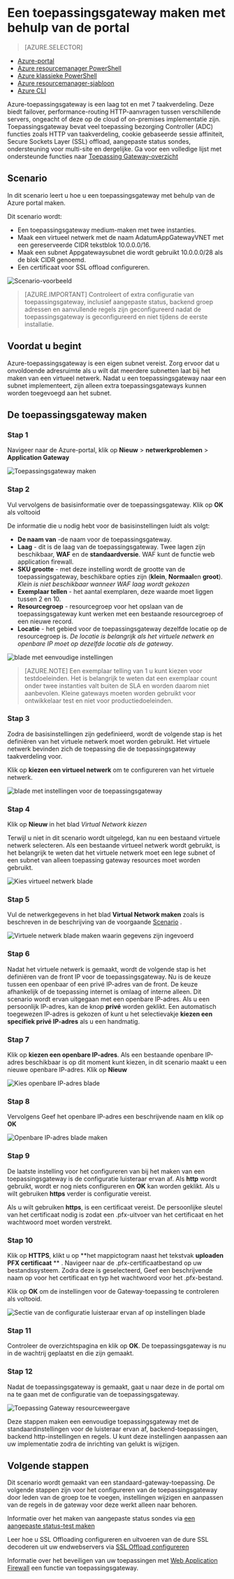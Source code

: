 <properties
   pageTitle="Maken van een toepassingsgateway met behulp van de portal | Microsoft Azure"
   description="Meer informatie over het maken van een Gateway-toepassing met behulp van de portal"
   services="application-gateway"
   documentationCenter="na"
   authors="georgewallace"
   manager="carmonm"
   editor=""
   tags="azure-resource-manager"
/>
<tags  
   ms.service="application-gateway"
   ms.devlang="na"
   ms.topic="article"
   ms.tgt_pltfrm="na"
   ms.workload="infrastructure-services"
   ms.date="10/25/2016"
   ms.author="gwallace" />

# <a name="create-an-application-gateway-by-using-the-portal"></a>Een toepassingsgateway maken met behulp van de portal

> [AZURE.SELECTOR]
- [Azure-portal](application-gateway-create-gateway-portal.md)
- [Azure resourcemanager PowerShell](application-gateway-create-gateway-arm.md)
- [Azure klassieke PowerShell](application-gateway-create-gateway.md)
- [Azure resourcemanager-sjabloon](application-gateway-create-gateway-arm-template.md)
- [Azure CLI](application-gateway-create-gateway-cli.md)

Azure-toepassingsgateway is een laag tot en met 7 taakverdeling. Deze biedt failover, performance-routing HTTP-aanvragen tussen verschillende servers, ongeacht of deze op de cloud of on-premises implementatie zijn. Toepassingsgateway bevat veel toepassing bezorging Controller (ADC) functies zoals HTTP van taakverdeling, cookie gebaseerde sessie affiniteit, Secure Sockets Layer (SSL) offload, aangepaste status sondes, ondersteuning voor multi-site en dergelijke. Ga voor een volledige lijst met ondersteunde functies naar [Toepassing Gateway-overzicht](application-gateway-introduction.md)

## <a name="scenario"></a>Scenario

In dit scenario leert u hoe u een toepassingsgateway met behulp van de Azure portal maken.

Dit scenario wordt:

- Een toepassingsgateway medium-maken met twee instanties.
- Maak een virtueel netwerk met de naam AdatumAppGatewayVNET met een gereserveerde CIDR tekstblok 10.0.0.0/16.
- Maak een subnet Appgatewaysubnet die wordt gebruikt 10.0.0.0/28 als de blok CIDR genoemd.
- Een certificaat voor SSL offload configureren.

![Scenario-voorbeeld][scenario]

>[AZURE.IMPORTANT] Controleert of extra configuratie van toepassingsgateway, inclusief aangepaste status, backend groep adressen en aanvullende regels zijn geconfigureerd nadat de toepassingsgateway is geconfigureerd en niet tijdens de eerste installatie.

## <a name="before-you-begin"></a>Voordat u begint

Azure-toepassingsgateway is een eigen subnet vereist. Zorg ervoor dat u onvoldoende adresruimte als u wilt dat meerdere subnetten laat bij het maken van een virtueel netwerk. Nadat u een toepassingsgateway naar een subnet implementeert, zijn alleen extra toepassingsgateways kunnen worden toegevoegd aan het subnet.

## <a name="create-the-application-gateway"></a>De toepassingsgateway maken

### <a name="step-1"></a>Stap 1

Navigeer naar de Azure-portal, klik op **Nieuw** > **netwerkproblemen** > **Application Gateway**

![Toepassingsgateway maken][1]

### <a name="step-2"></a>Stap 2

Vul vervolgens de basisinformatie over de toepassingsgateway. Klik op **OK** als voltooid

De informatie die u nodig hebt voor de basisinstellingen luidt als volgt:

- **De naam van** -de naam voor de toepassingsgateway.
- **Laag** - dit is de laag van de toepassingsgateway. Twee lagen zijn beschikbaar, **WAF** en de **standaardversie**. WAF kunt de functie web application firewall.
- **SKU grootte** - met deze instelling wordt de grootte van de toepassingsgateway, beschikbare opties zijn (**klein**, **Normaal**en **groot**). *Klein is niet beschikbaar wanneer WAF laag wordt gekozen*
- **Exemplaar tellen** - het aantal exemplaren, deze waarde moet liggen tussen 2 en 10.
- **Resourcegroep** - resourcegroep voor het opslaan van de toepassingsgateway kunt werken met een bestaande resourcegroep of een nieuwe record.
- **Locatie** - het gebied voor de toepassingsgateway dezelfde locatie op de resourcegroep is. *De locatie is belangrijk als het virtuele netwerk en openbare IP moet op dezelfde locatie als de gateway*.

![blade met eenvoudige instellingen][2]

>[AZURE.NOTE] Een exemplaar telling van 1 u kunt kiezen voor testdoeleinden. Het is belangrijk te weten dat een exemplaar count onder twee instanties valt buiten de SLA en worden daarom niet aanbevolen. Kleine gateways moeten worden gebruikt voor ontwikkelaar test en niet voor productiedoeleinden.

### <a name="step-3"></a>Stap 3

Zodra de basisinstellingen zijn gedefinieerd, wordt de volgende stap is het definiëren van het virtuele netwerk moet worden gebruikt. Het virtuele netwerk bevinden zich de toepassing die de toepassingsgateway taakverdeling voor.

Klik op **kiezen een virtueel netwerk** om te configureren van het virtuele netwerk.

![blade met instellingen voor de toepassingsgateway][3]

### <a name="step-4"></a>Stap 4

Klik op **Nieuw** in het blad *Virtual Network kiezen*

Terwijl u niet in dit scenario wordt uitgelegd, kan nu een bestaand virtuele netwerk selecteren.  Als een bestaande virtueel netwerk wordt gebruikt, is het belangrijk te weten dat het virtuele netwerk moet een lege subnet of een subnet van alleen toepassing gateway resources moet worden gebruikt.

![Kies virtueel netwerk blade][4]

### <a name="step-5"></a>Stap 5

Vul de netwerkgegevens in het blad **Virtual Network maken** zoals is beschreven in de beschrijving van de voorgaande [Scenario](#scenario) .

![Virtuele netwerk blade maken waarin gegevens zijn ingevoerd][5]

### <a name="step-6"></a>Stap 6

Nadat het virtuele netwerk is gemaakt, wordt de volgende stap is het definiëren van de front IP voor de toepassingsgateway. Nu is de keuze tussen een openbaar of een privé IP-adres van de front. De keuze afhankelijk of de toepassing internet is omlaag of interne alleen. Dit scenario wordt ervan uitgegaan met een openbare IP-adres. Als u een persoonlijk IP-adres, kan de knop **privé** worden geklikt. Een automatisch toegewezen IP-adres is gekozen of kunt u het selectievakje **kiezen een specifiek privé IP-adres** als u een handmatig.

### <a name="step-7"></a>Stap 7

Klik op **kiezen een openbare IP-adres**. Als een bestaande openbare IP-adres beschikbaar is op dit moment kunt kiezen, in dit scenario maakt u een nieuwe openbare IP-adres. Klik op **Nieuw**

![Kies openbare IP-adres blade][6]

### <a name="step-8"></a>Stap 8

Vervolgens Geef het openbare IP-adres een beschrijvende naam en klik op **OK**

![Openbare IP-adres blade maken][7]

### <a name="step-9"></a>Stap 9

De laatste instelling voor het configureren van bij het maken van een toepassingsgateway is de configuratie luisteraar ervan af.  Als **http** wordt gebruikt, wordt er nog niets configureren en **OK** kan worden geklikt. Als u wilt gebruiken **https** verder is configuratie vereist.

Als u wilt gebruiken **https**, is een certificaat vereist. De persoonlijke sleutel van het certificaat nodig is zodat een .pfx-uitvoer van het certificaat en het wachtwoord moet worden verstrekt.

### <a name="step-10"></a>Stap 10

Klik op **HTTPS**, klikt u op **het mappictogram naast het tekstvak **uploaden PFX certificaat** ** .
Navigeer naar de .pfx-certificaatbestand op uw bestandssysteem. Zodra deze is geselecteerd, Geef een beschrijvende naam op voor het certificaat en typ het wachtwoord voor het .pfx-bestand.

Klik op **OK** om de instellingen voor de Gateway-toepassing te controleren als voltooid.

![Sectie van de configuratie luisteraar ervan af op instellingen blade][9]

### <a name="step-11"></a>Stap 11

Controleer de overzichtspagina en klik op **OK**.  De toepassingsgateway is nu in de wachtrij geplaatst en die zijn gemaakt.

### <a name="step-12"></a>Stap 12

Nadat de toepassingsgateway is gemaakt, gaat u naar deze in de portal om na te gaan met de configuratie van de toepassingsgateway.

![Toepassing Gateway resourceweergave][10]

Deze stappen maken een eenvoudige toepassingsgateway met de standaardinstellingen voor de luisteraar ervan af, backend-toepassingen, backend http-instellingen en regels. U kunt deze instellingen aanpassen aan uw implementatie zodra de inrichting van gelukt is wijzigen.

## <a name="next-steps"></a>Volgende stappen

Dit scenario wordt gemaakt van een standaard-gateway-toepassing. De volgende stappen zijn voor het configureren van de toepassingsgateway door leden van de groep toe te voegen, instellingen wijzigen en aanpassen van de regels in de gateway voor deze werkt alleen naar behoren.

Informatie over het maken van aangepaste status sondes via [een aangepaste status-test maken](application-gateway-create-probe-portal.md)

Leer hoe u SSL Offloading configureren en uitvoeren van de dure SSL decoderen uit uw endwebservers via [SSL Offload configureren](application-gateway-ssl-portal.md)

Informatie over het beveiligen van uw toepassingen met [Web Application Firewall](application-gateway-webapplicationfirewall-overview.md) een functie van toepassingsgateway.

<!--Image references-->
[1]: ./media/application-gateway-create-gateway-portal/figure1.png
[2]: ./media/application-gateway-create-gateway-portal/figure2.png
[3]: ./media/application-gateway-create-gateway-portal/figure3.png
[4]: ./media/application-gateway-create-gateway-portal/figure4.png
[5]: ./media/application-gateway-create-gateway-portal/figure5.png
[6]: ./media/application-gateway-create-gateway-portal/figure6.png
[7]: ./media/application-gateway-create-gateway-portal/figure7.png
[8]: ./media/application-gateway-create-gateway-portal/figure8.png
[9]: ./media/application-gateway-create-gateway-portal/figure9.png
[10]: ./media/application-gateway-create-gateway-portal/figure10.png
[scenario]: ./media/application-gateway-create-gateway-portal/scenario.png
